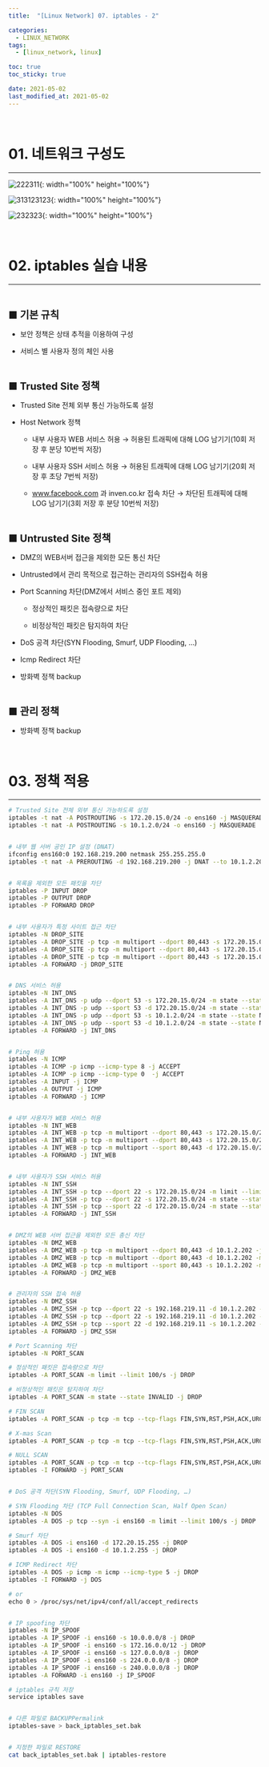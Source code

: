 ```yaml
---
title:  "[Linux Network] 07. iptables - 2" 

categories:
  - LINUX_NETWORK
tags:
  - [linux_network, linux]

toc: true
toc_sticky: true

date: 2021-05-02
last_modified_at: 2021-05-02
---
```

<br>

# 01. 네트워크 구성도
---

<style>
table {
    font-size: 12pt;
}
table th:first-of-type {
    width: 5%;
}
table th:nth-of-type(2) {
    width: 15%;
}
table th:nth-of-type(3) {
    width: 50%;
}
table th:nth-of-type(4) {
    width: 30%;
}
big {
    font-size: 15pt;
}
</style>

![222311](https://github.com/revenge1005/WEB-Server-3-Tier-Architecture/assets/42735894/5cf82f28-5ee2-4041-9178-22070982d9de){: width="100%" height="100%"}

![313123123](https://github.com/revenge1005/WEB-Server-3-Tier-Architecture/assets/42735894/b3e0efcd-ecfb-4fb6-82fa-954dfaf45ac9){: width="100%" height="100%"}

![232323](https://github.com/revenge1005/WEB-Server-3-Tier-Architecture/assets/42735894/29bfa067-4f45-4318-88d4-42b4e86e1ca7){: width="100%" height="100%"}

<br>

# 02. iptables 실습 내용
---

<br>

<big> **■ 기본 규칙** </big>

+ 보안 정책은 상태 추적을 이용하여 구성

+ 서비스 별 사용자 정의 체인 사용

<br>

<big> **■ Trusted Site 정책** </big>

+ Trusted Site 전체 외부 통신 가능하도록 설정

+ Host Network 정책

    + 내부 사용자 WEB 서비스 허용 → 허용된 트래픽에 대해 LOG 남기기(10회 저장 후 분당 10번씩 저장)

    + 내부 사용자 SSH 서비스 허용 → 허용된 트래픽에 대해 LOG 남기기(20회 저장 후 초당 7번씩 저장)

    + www.facebook.com 과 inven.co.kr 접속 차단 → 차단된 트래픽에 대해 LOG 남기기(3회 저장 후 분당 10번씩 저장)

<br>

<big> **■ Untrusted Site 정책** </big>

+ DMZ의 WEB서버 접근을 제외한 모든 통신 차단

+ Untrusted에서 관리 목적으로 접근하는 관리자의 SSH접속 허용

+ Port Scanning 차단(DMZ에서 서비스 중인 포트 제외)

    + 정상적인 패킷은 접속량으로 차단
    
    + 비정상적인 패킷은 탐지하여 차단

+ DoS 공격 차단(SYN Flooding, Smurf, UDP Flooding, …)

+ Icmp Redirect 차단

+ 방화벽 정책 backup

<br>

<big> **■ 관리 정책** </big>

+ 방화벽 정책 backup

<br>

# 03. 정책 적용
---

```bash
# Trusted Site 전체 외부 통신 가능하도록 설정
iptables -t nat -A POSTROUTING -s 172.20.15.0/24 -o ens160 -j MASQUERADE
iptables -t nat -A POSTROUTING -s 10.1.2.0/24 -o ens160 -j MASQUERADE


# 내부 웹 서버 공인 IP 설정 (DNAT)
ifconfig ens160:0 192.168.219.200 netmask 255.255.255.0
iptables -t nat -A PREROUTING -d 192.168.219.200 -j DNAT --to 10.1.2.202


# 목록을 제외한 모든 패킷을 차단
iptables -P INPUT DROP
iptables -P OUTPUT DROP
iptables -P FORWARD DROP


# 내부 사용자가 특정 사이트 접근 차단
iptables -N DROP_SITE
iptables -A DROP_SITE -p tcp -m multiport --dport 80,443 -s 172.20.15.0/24 -m limit --limit 10/m --limit-burst 3 -j LOG --log-prefix "[DROP_SITE]"
iptables -A DROP_SITE -p tcp -m multiport --dport 80,443 -s 172.20.15.0/24 -m string --algo kmp --string "facebook" -j DROP
iptables -A DROP_SITE -p tcp -m multiport --dport 80,443 -s 172.20.15.0/24 -m string --algo kmp --string "inven.co.kr" -j DROP
iptables -A FORWARD -j DROP_SITE


# DNS 서비스 허용
iptables -N INT_DNS
iptables -A INT_DNS -p udp --dport 53 -s 172.20.15.0/24 -m state --state NEW, ESTABLISHED -j ACCEPT
iptables -A INT_DNS -p udp --sport 53 -d 172.20.15.0/24 -m state --state NEW, ESTABLISHED -j ACCEPT
iptables -A INT_DNS -p udp --dport 53 -s 10.1.2.0/24 -m state --state NEW, ESTABLISHED -j ACCEPT
iptables -A INT_DNS -p udp --sport 53 -d 10.1.2.0/24 -m state --state NEW, ESTABLISHED -j ACCEPT
iptables -A FORWARD -j INT_DNS


# Ping 허용
iptables -N ICMP
iptables -A ICMP -p icmp --icmp-type 8 -j ACCEPT
iptables -A ICMP -p icmp --icmp-type 0  -j ACCEPT
iptables -A INPUT -j ICMP
iptables -A OUTPUT -j ICMP
iptables -A FORWARD -j ICMP


# 내부 사용자가 WEB 서비스 허용
iptables -N INT_WEB
iptables -A INT_WEB -p tcp -m multiport --dport 80,443 -s 172.20.15.0/24 -m limit --limit 10/m --limit-burst 10 -j LOG --log-prefix "[INT_WEB_ACCEPT]"
iptables -A INT_WEB -p tcp -m multiport --dport 80,443 -s 172.20.15.0/24 -m state --state NEW,ESTABLISHED -j ACCEPT
iptables -A INT_WEB -p tcp -m multiport --sport 80,443 -d 172.20.15.0/24 -m state --state ESTABLISHED -j ACCEPT
iptables -A FORWARD -j INT_WEB


# 내부 사용자가 SSH 서비스 허용
iptables -N INT_SSH
iptables -A INT_SSH -p tcp --dport 22 -s 172.20.15.0/24 -m limit --limit 7/s --limit-burst 20 -j LOG --log-prefix "[INT_SSH_ACCEPT]"
iptables -A INT_SSH -p tcp --dport 22 -s 172.20.15.0/24 -m state --state NEW,ESTABLISHED -j ACCEPT
iptables -A INT_SSH -p tcp --sport 22 -d 172.20.15.0/24 -m state --state ESTABLISHED -j ACCEPT
iptables -A FORWARD -j INT_SSH


# DMZ의 WEB 서버 접근을 제외한 모든 총신 차단
iptables -N DMZ_WEB
iptables -A DMZ_WEB -p tcp -m multiport --dport 80,443 -d 10.1.2.202 -j LOG --log-prefix "[DMZ_WEB_ACCEPT]"
iptables -A DMZ_WEB -p tcp -m multiport --dport 80,443 -d 10.1.2.202 -m state --state NEW,ESTABLISHED -j ACCEPT
iptables -A DMZ_WEB -p tcp -m multiport --sport 80,443 -s 10.1.2.202 -m state --state ESTABLISHED -j ACCEPT
iptables -A FORWARD -j DMZ_WEB


# 관리자의 SSH 접속 허용
iptables -N DMZ_SSH
iptables -A DMZ_SSH -p tcp --dport 22 -s 192.168.219.11 -d 10.1.2.202 -j LOG --log-prefix "[DMZ_WEB_ACCEPT]"
iptables -A DMZ_SSH -p tcp --dport 22 -s 192.168.219.11 -d 10.1.2.202 -m state --state NEW,ESTABLISHED -j ACCEPT
iptables -A DMZ_SSH -p tcp --sport 22 -d 192.168.219.11 -s 10.1.2.202 -m state --state ESTABLISHED -j ACCEPT
iptables -A FORWARD -j DMZ_SSH
```

```bash
# Port Scanning 차단
iptables -N PORT_SCAN

# 정상적인 패킷은 접속량으로 차단
iptables -A PORT_SCAN -m limit --limit 100/s -j DROP

# 비정상적인 패킷은 탐지하여 차단
iptables -A PORT_SCAN -m state --state INVALID -j DROP

# FIN SCAN
iptables -A PORT_SCAN -p tcp -m tcp --tcp-flags FIN,SYN,RST,PSH,ACK,URG FIN -m state --state NEW -j DROP

# X-mas Scan
iptables -A PORT_SCAN -p tcp -m tcp --tcp-flags FIN,SYN,RST,PSH,ACK,URG FIN,PSH,URG -j DROP

# NULL SCAN
iptables -A PORT_SCAN -p tcp -m tcp --tcp-flags FIN,SYN,RST,PSH,ACK,URG NONE -j DROP
iptables -I FORWARD -j PORT_SCAN


# DoS 공격 차단(SYN Flooding, Smurf, UDP Flooding, …) 

# SYN Flooding 차단 (TCP Full Connection Scan, Half Open Scan)
iptables -N DOS
iptables -A DOS -p tcp --syn -i ens160 -m limit --limit 100/s -j DROP

# Smurf 차단
iptables -A DOS -i ens160 -d 172.20.15.255 -j DROP
iptables -A DOS -i ens160 -d 10.1.2.255 -j DROP

# ICMP Redirect 차단
iptables -A DOS -p icmp -m icmp --icmp-type 5 -j DROP
iptables -I FORWARD -j DOS

# or 
​echo 0 > /proc/sys/net/ipv4/conf/all/accept_redirects


# IP spoofing 차단
iptables -N IP_SPOOF
iptables -A IP_SPOOF -i ens160 -s 10.0.0.0/8 -j DROP
iptables -A IP_SPOOF -i ens160 -s 172.16.0.0/12 -j DROP
iptables -A IP_SPOOF -i ens160 -s 127.0.0.0/8 -j DROP
iptables -A IP_SPOOF -i ens160 -s 224.0.0.0/8 -j DROP
iptables -A IP_SPOOF -i ens160 -s 240.0.0.0/8 -j DROP
iptables -A FORWARD -i ens160 -j IP_SPOOF
```

```bash
# iptables 규칙 저장
service iptables save


# 다른 파일로 BACKUPPermalink
iptables-save > back_iptables_set.bak


# 지정한 파일로 RESTORE
cat back_iptables_set.bak | iptables-restore
```